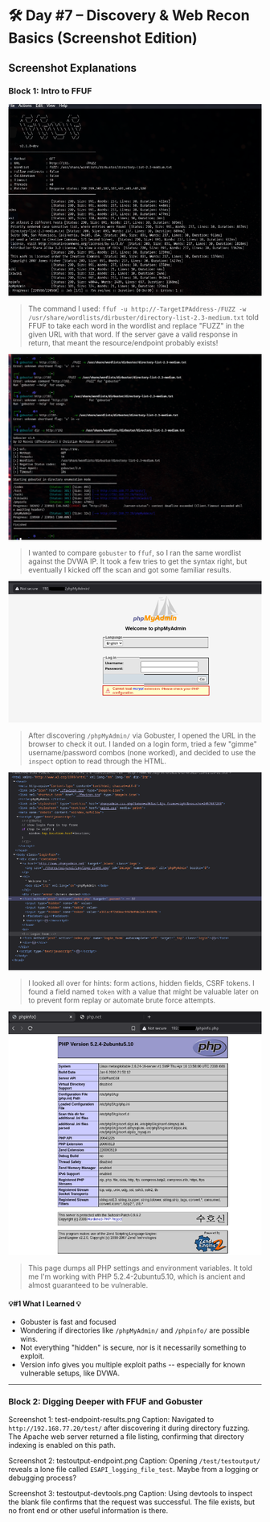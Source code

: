 # 🛠️ Day #7 – Discovery & Web Recon Basics (Screenshot Edition)

## Screenshot Explanations

### Block 1: Intro to FFUF

![Results of first FFUF attempt.](raw-images/ffuf1.png "Trying to uncover hidden or non-public paths on the DVWA web server")
> The command I used: `ffuf -u http://-TargetIPAddress-/FUZZ -w /usr/share/wordlists/dirbuster/directory-list-2.3-medium.txt` told FFUF to take each word in the wordlist and replace "FUZZ" in the given URL with that word. If the server gave a valid response in return, that meant the resource/endpoint probably exists!

![First results from Gobuster](raw-images/gobuster1.png "Tried using Gobuster as a follow-up to FFUF. Spent some time figuring out syntax before I finally got it.")
> I wanted to compare `gobuster` to `ffuf`, so I ran the same wordlist against the DVWA IP. It took a few tries to get the syntax right, but eventually I kicked off the scan and got some familiar results.

![Opened the PHP My Admin page in the browser](raw-images/phphome1.png "Navigated to `/phpMyAdmin/` and found a login page + PHP config warning")
> After discovering `/phpMyAdmin/` via Gobuster, I opened the URL in the browser to check it out. I landed on a login form, tried a few "gimme" username/password combos (none worked), and decided to use the `inspect` option to read through the HTML.

![The login form's HTML source code](raw-images/phphtml.png "Inspected the login form's HTML and spotted a token value and post targets.")
> I looked all over for hints: form actions, hidden fields, CSRF tokens. I found a field named `token` with a value that might be valuable later on to prevent form replay or automate brute force attempts.

![PHP info page](raw-images/phpinfo1.png "Landed on the `/phpinfo.php` page, which gave me the version info I was looking for.")
> This page dumps all PHP settings and environment variables. It told me I'm working with PHP 5.2.4-2ubuntu5.10, which is ancient and almost guaranteed to be vulnerable.

#### 💡#1 What I Learned 💡

- Gobuster is fast and focused
- Wondering if directories like `/phpMyAdmin/` and `/phpinfo/` are possible wins.
- Not everything "hidden" is secure, nor is it necessarily something to exploit.
- Version info gives you multiple exploit paths -- especially for known vulnerable setups, like DVWA.
  
---

### Block 2: Digging Deeper with FFUF and Gobuster

Screenshot 1: test-endpoint-results.png
Caption: Navigated to `http://192.168.77.20/test/` after discovering it during directory fuzzing. The Apache web server returned a file listing, confirming that directory indexing is enabled on this path.

Screenshot 2: testoutput-endpoint.png
Caption: Opening `/test/testoutput/` reveals a lone file called `ESAPI_logging_file_test`. Maybe from a logging or debugging process?

Screenshot 3: testoutput-devtools.png
Caption: Using devtools to inspect the blank file confirms that the request was successful. The file exists, but no front end or other useful information is there.

